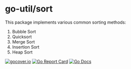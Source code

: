 go-util/sort
=============

This package implements various common sorting methods:

1. Bubble Sort
2. Quicksort
3. Merge Sort
4. Insertion Sort
5. Heap Sort

[![gocover.io](https://gocover.io/_badge/github.com/vaelen/go-util/sort)](https://gocover.io/github.com/vaelen/go-util/sort)
[![Go Report Card](https://goreportcard.com/badge/github.com/vaelen/go-util/sort)](https://goreportcard.com/report/github.com/vaelen/go-util/sort)
[![Go Docs](https://godoc.org/github.com/vaelen/go-util/sort?status.svg)](https://godoc.org/github.com/vaelen/go-util/sort)
